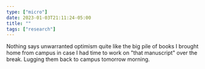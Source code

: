 ```yaml
---
type: ["micro"]
date: 2023-01-03T21:11:24-05:00
title: ""
tags: ["research"]
---
```

Nothing says unwarranted optimism quite like the big pile of books I brought home from campus in case I had time to work on "that manuscript" over the break. Lugging them back to campus tomorrow morning.
